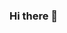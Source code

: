### Hi there 👋

<!--
**juliarosales/juliarosales** is a ✨ _special_ ✨ repository because its `README.md` (this file) appears on your GitHub profile.

- 🔭 I’m currently working at SimplyPHP using Laravel, Vue, etc.
- 📫 How to reach me: https://www.linkedin.com/in/julia-rosales/
- ⚡ Fun fact: I like Chocolate 🍫 and Cats! 😻
-->
